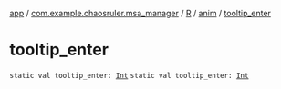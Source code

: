 [app](../../../index.md) / [com.example.chaosruler.msa_manager](../../index.md) / [R](../index.md) / [anim](index.md) / [tooltip_enter](.)

# tooltip_enter

`static val tooltip_enter: `[`Int`](https://kotlinlang.org/api/latest/jvm/stdlib/kotlin/-int/index.html)
`static val tooltip_enter: `[`Int`](https://kotlinlang.org/api/latest/jvm/stdlib/kotlin/-int/index.html)